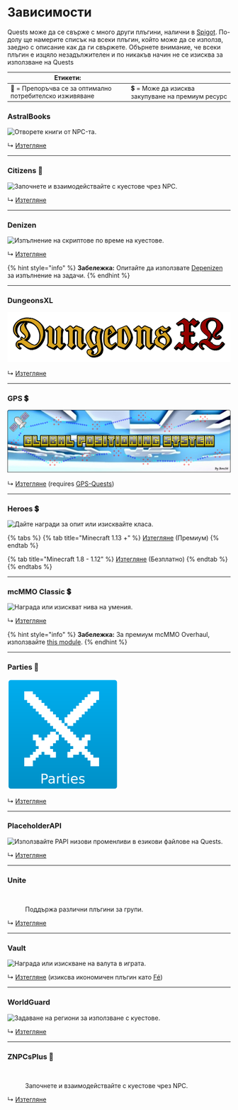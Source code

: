 # Зависимости

Quests може да се свърже с много други плъгини, налични в [Spigot](https://www.spigotmc.org/). По-долу ще намерите списък на всеки плъгин, който може да се използв, заедно с описание как да ги свържете. Обърнете внимание, че всеки плъгин е изцяло незадължителен и по никакъв начин не се изисква за използване на Quests

| Етикети:                                                 |                                                   |
| -------------------------------------------------------- | ------------------------------------------------- |
| 🌟 = Препоръчва се за оптимално потребителско изживяване | 💲 = Може да изисква закупуване на премиум ресурс |

### AstralBooks

![Отворете книги от NPC-та.](https://camo.githubusercontent.com/a946d5d41882bd0e9ae444259bb863592f27a179cd134a040cabffb72274af20/68747470733a2f2f7777772e737069676f746d632e6f72672f646174612f7265736f757263655f69636f6e732f33372f33373436352e6a7067)

↳ [Изтегляне](https://github.com/NicoNekoDev/AstralBooks)

***

### Citizens 🌟

![Започнете и взаимодействайте с куестове чрез NPC.](https://camo.githubusercontent.com/0291e7fb6eaf46ac9d03bbb164c0da5592bb01d1125ce1908ccda4bfe9322b6a/68747470733a2f2f77696b692e636974697a656e736e7063732e636f2f696d616765732f312f31622f576f72646d61726b2e706e67)

↳ [Изтегляне](https://www.spigotmc.org/resources/citizens.13811/)

***

### Denizen

![Изпълнение на скриптове по време на куестове.](https://camo.githubusercontent.com/7f9cdc61cb0c90d0b14bb6cb853222fc9f9d4f6fb338b2fdf4f9e3b455a56cd9/68747470733a2f2f692e616c6578676f6f6477696e2e6d656469612f692f6d6973632f6535333961392e706e67)

↳ [Изтегляне](https://www.spigotmc.org/resources/denizen.21039/)

{% hint style="info" %}
**Забележка:** Опитайте да използвате [Depenizen](https://ci.citizensnpcs.co/job/Depenizen/) за изпълнение на задачи.
{% endhint %}

***

### DungeonsXL

![Създаване и се присъединят към групи, за да завършите куестове масово.](../.gitbook/assets/dungeonsxl.png)

↳ [Изтегляне](https://www.spigotmc.org/resources/dungeonsxl.9488/)

***

### GPS 💲

![Версия 2.3.6 или по-нова за водачите със стрелки.](../.gitbook/assets/gps.png)

↳ [Изтегляне](https://www.spigotmc.org/resources/gps-1-9-1-13-2-the-first-ever-minecraft-global-positioning-system.53672/) (requires [GPS-Quests](https://pikamug.gitbook.io/quests/casual/bridge-plugins#gps-quests))

***

### Heroes 💲

![Дайте награди за опит или изисквайте класа.](https://camo.githubusercontent.com/a22173723e927d32f02f6a8d5f1ecb0ef4cd32c993700f34e6de00b64b5a3f4d/687474703a2f2f692e696d6775722e636f6d2f386a46634656592e706e67)

{% tabs %}
{% tab title="Minecraft 1.13 +" %}
[Изтегляне](https://www.spigotmc.org/resources/%E2%9A%94-heroes-premium-%E2%9A%94.24734/) (Премиум)
{% endtab %}

{% tab title="Minecraft 1.8 -  1.12" %}
[Изтегляне](https://www.spigotmc.org/resources/heroes-legacy.305/) (Безплатно)
{% endtab %}
{% endtabs %}

***

### mcMMO Classic 💲

![Награда или изискват нива на умения.](https://camo.githubusercontent.com/bacd0f447ea7e426c865dcc9168e9f69e7cf61beb9e454178427926e0c82410a/68747470733a2f2f692e696d6775722e636f6d2f31745830692e706e67)

↳ [Изтегляне](https://www.spigotmc.org/resources/official-mcmmo-classic.2445/)

{% hint style="info" %}
**Забележка:** За премиум mcMMO Overhaul, използвайте [this module](https://pikamug.gitbook.io/quests/casual/modules#mcmmo-overhaul).
{% endhint %}

***

### Parties 🌟

![Създавайте и се присъединявайте към партита, за да завършите куестове масово.](https://raw.githubusercontent.com/AlessioDP/Parties/master/logo.png)

↳ [Изтегляне](https://www.spigotmc.org/resources/parties-an-advanced-parties-manager.3709/)

***

### PlaceholderAPI

![Използвайте PAPI низови променливи в езикови файлове на Quests.](https://camo.githubusercontent.com/5f030c112dc1e7fcf18f44ce6a34e86d71a283797ecd88a776fff28af556f8a5/68747470733a2f2f692e696d6775722e636f6d2f366b6b3872374e2e706e67)

↳ [Изтегляне](https://www.spigotmc.org/resources/placeholderapi.6245/)

***

### Unite

<figure><img src="https://i.imgur.com/8CSt94n.png" alt=""><figcaption><p>Поддържа различни плъгини за групи.</p></figcaption></figure>

↳ [Изтегляне](https://www.spigotmc.org/resources/unite.95217/)

***

### Vault

![Награда или изискване на валута в играта.](https://camo.githubusercontent.com/713822b836312741b9b531a55774bfc57291c0f62296d70943118ee493b1df0a/68747470733a2f2f6d656469612e666f72676563646e2e6e65742f6174746163686d656e74732f3133342f3336312f7661756c742e706e67)

↳ [Изтегляне](https://www.spigotmc.org/resources/vault.34315/) (изиксва икономичен плъгин като [Fé](https://www.spigotmc.org/resources/fe.723/))

***

### WorldGuard

![Задаване на региони за използване с куестове.](https://camo.githubusercontent.com/55a494e4c5676605026ac22ae2c59e3097e9987e58196f04686418b51342a917/68747470733a2f2f692e696d6775722e636f6d2f53426b6b7a454e2e706e67)

↳ [Изтегляне](https://dev.bukkit.org/projects/worldguard/files)

***

### ZNPCsPlus 🌟

<figure><img src="https://www.spigotmc.org/data/resource_icons/109/109380.jpg" alt=""><figcaption><p>Започнете и взаимодействайте с куестове чрез NPC.</p></figcaption></figure>

↳ [Изтегляне](https://www.spigotmc.org/resources/znpcsplus.109380/)
